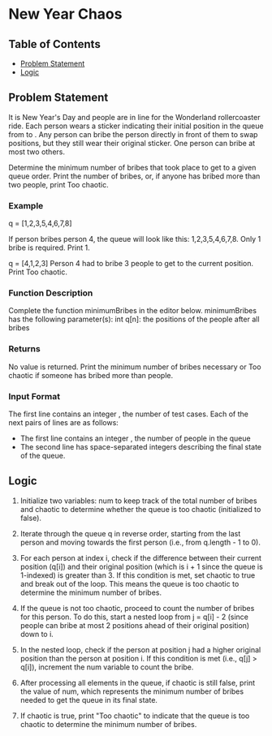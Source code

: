 # New Year Chaos

## Table of Contents
- [Problem Statement](#problem-statement)
- [Logic](#logic)

## Problem Statement

It is New Year's Day and people are in line for the Wonderland rollercoaster ride. Each person wears a sticker indicating their initial position in the queue from  to . Any person can bribe the person directly in front of them to swap positions, but they still wear their original sticker. One person can bribe at most two others.

Determine the minimum number of bribes that took place to get to a given queue order. Print the number of bribes, or, if anyone has bribed more than two people, print Too chaotic.

### Example
q = [1,2,3,5,4,6,7,8]

If person  bribes person 4, the queue will look like this: 1,2,3,5,4,6,7,8. Only 1 bribe is required. Print 1.

q = [4,1,2,3]
Person 4 had to bribe 3 people to get to the current position. Print Too chaotic.

### Function Description
Complete the function minimumBribes in the editor below.
minimumBribes has the following parameter(s):
int q[n]: the positions of the people after all bribes

### Returns
No value is returned. Print the minimum number of bribes necessary or Too chaotic if someone has bribed more than  people.

### Input Format
The first line contains an integer , the number of test cases.
Each of the next  pairs of lines are as follows:
- The first line contains an integer , the number of people in the queue
- The second line has  space-separated integers describing the final state of the queue.

## Logic
1. Initialize two variables: num to keep track of the total number of bribes and chaotic to determine whether the queue is too chaotic (initialized to false).

2. Iterate through the queue q in reverse order, starting from the last person and moving towards the first person (i.e., from q.length - 1 to 0).

3. For each person at index i, check if the difference between their current position (q[i]) and their original position (which is i + 1 since the queue is 1-indexed) is greater than 3. If this condition is met, set chaotic to true and break out of the loop. This means the queue is too chaotic to determine the minimum number of bribes.

4. If the queue is not too chaotic, proceed to count the number of bribes for this person. To do this, start a nested loop from j = q[i] - 2 (since people can bribe at most 2 positions ahead of their original position) down to i.

5. In the nested loop, check if the person at position j had a higher original position than the person at position i. If this condition is met (i.e., q[j] > q[i]), increment the num variable to count the bribe.

6. After processing all elements in the queue, if chaotic is still false, print the value of num, which represents the minimum number of bribes needed to get the queue in its final state.

7. If chaotic is true, print "Too chaotic" to indicate that the queue is too chaotic to determine the minimum number of bribes.
